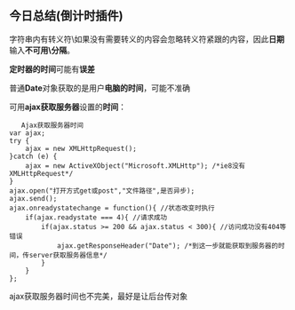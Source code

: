 ## 今日总结(倒计时插件)

字符串内有转义符\如果没有需要转义的内容会忽略转义符紧跟的内容，因此**日期**输入**不可用\分隔**。

**定时器的时间**可能有**误差**

普通**Date**对象获取的是用户**电脑的时间**，可能不准确

可用**ajax获取服务器**设置的**时间**：

```
   Ajax获取服务器时间
var ajax; 
try {
    ajax = new XMLHttpRequest(); 
}catch (e) {
    ajax = new ActiveXObject("Microsoft.XMLHttp"); /*ie8没有 XMLHttpRequest*/
}
ajax.open("打开方式get或post","文件路径",是否异步);
ajax.send();
ajax.onreadystatechange = function(){ //状态改变时执行
    if(ajax.readystate === 4){ //请求成功
        if(ajax.status >= 200 && ajax.status < 300){ //访问成功没有404等错误
            ajax.getResponseHeader("Date"); /*到这一步就能获取到服务器的时间，传server获取服务器信息*/
        }
    }
};
```

ajax获取服务器时间也不完美，最好是让后台传对象